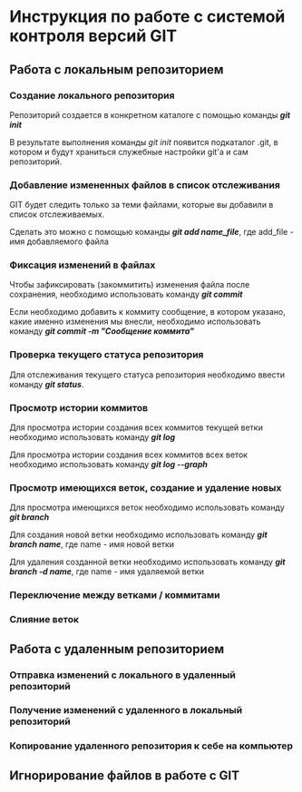 # Инструкция по работе с системой контроля версий GIT

## Работа с локальным репозиторием

### Создание локального репозитория

Репозиторий создается в конкретном каталоге с помощью команды ***git init***

В результате выполнения команды *git init* появится подкаталог .git, в котором и будут храниться служебные настройки git'а и сам репозиторий.

### Добавление измененных файлов в список отслеживания

GIT будет следить только за теми файлами, которые вы добавили в список отслеживаемых.

Сделать это можно с помощью команды ***git add name_file***, где add_file - имя добавляемого файла

### Фиксация изменений в файлах

Чтобы зафиксировать (закоммитить) изменения файла после сохранения, необходимо использовать команду ***git commit***

Если необходимо добавить к коммиту сообщение, в котором указано, какие именно изменения мы внесли, необходимо использовать команду ***git commit -m "Сообщение коммита"***

### Проверка текущего статуса репозитория

Для отслеживания текущего статуса репозитория необходимо ввести команду ***git status***.

### Просмотр истории коммитов

Для просмотра истории создания всех коммитов текущей ветки необходимо использовать команду ***git log***

Для просмотра истории создания всех коммитов всех веток необходимо использовать команду ***git log --graph***

### Просмотр имеющихся веток, создание и удаление новых

Для просмотра имеющихся веток необходимо использовать команду ***git branch***

Для создания новой ветки необходимо использовать команду ***git branch name***, где name - имя новой ветки

Для удаления созданной ветки необходимо использовать команду ***git branch -d name***, где name - имя удаляемой ветки

### Переключение между ветками / коммитами

### Слияние веток

## Работа с удаленным репозиторием

### Отправка изменений с локального в удаленный репозиторий

### Получение изменений с удаленного в локальный репозиторий

### Копирование удаленного репозитория к себе на компьютер

## Игнорирование файлов в работе с GIT